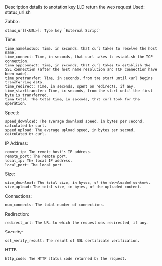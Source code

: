 Description details to anotation key LLD return the web request 
Used:
    status_url.sh <URL>

    
Zabbix:

    staus_url[<URL>]: Type key `External Script`


Time:

    time_namelookup: Time, in seconds, that curl takes to resolve the host name.
    time_connect: Time, in seconds, that curl takes to establish the TCP connection.
    time_appconnect: Time, in seconds, that curl takes to establish the SSL connection (after the host name resolution and TCP connection have been made).
    time_pretransfer: Time, in seconds, from the start until curl begins transferring data.
    time_redirect: Time, in seconds, spent on redirects, if any.
    time_starttransfer: Time, in seconds, from the start until the first byte is transferred.
    time_total: The total time, in seconds, that curl took for the operation.

Speed:

    speed_download: The average download speed, in bytes per second, calculated by curl.
    speed_upload: The average upload speed, in bytes per second, calculated by curl.

IP Address:

    remote_ip: The remote host's IP address.
    remote_port: The remote port.
    local_ip: The local IP address.
    local_port: The local port.

Size:

    size_download: The total size, in bytes, of the downloaded content.
    size_upload: The total size, in bytes, of the uploaded content.

Connections:

    num_connects: The total number of connections.

Redirection:

    redirect_url: The URL to which the request was redirected, if any.

Security:

    ssl_verify_result: The result of SSL certificate verification.

HTTP:

    http_code: The HTTP status code returned by the request.

